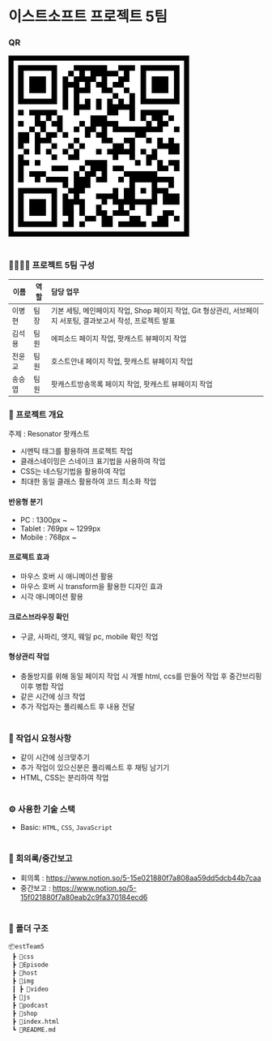 # 이스트소프트 프로젝트 5팀
### QR
<img src="./img/qr.png">
<br><br>

### :family_man_man_boy_boy: 프로젝트 5팀 구성
|이름|역할|담당 업무                                                                                                         |
|---------|---------|:-------------------------------------------------------------------------------------------------------|
|이병현    |팀장     |기본 세팅, 메인페이지 작업, Shop 페이지 작업, Git 형상관리, 서브페이지 서포팅, 결과보고서 작성, 프로젝트 발표  |
|김석용    |팀원     |에피소드 페이지 작업, 팟캐스트 뷰페이지 작업                                                               |
|전윤교    |팀원     |호스트안내 페이지 작업, 팟캐스트 뷰페이지 작업                                                             |
|송승엽    |팀원     |팟캐스트방송목록 페이지 작업, 팟캐스트 뷰페이지 작업                                                        |

### :receipt: 프로젝트 개요
주제 : Resonator 팟캐스트
- 시멘틱 태그를 활용하여 프로젝트 작업
- 클래스네이밍은 스네이크 표기법을 사용하여 작업
- CSS는 네스팅기법을 활용하여 작업
- 최대한 동일 클래스 활용하여 코드 최소화 작업

#### 반응형 분기
- PC : 1300px ~
- Tablet : 769px ~ 1299px 
- Mobile : 768px ~

#### 프로젝트 효과
- 마우스 호버 시 애니메이션 활용
- 마우스 호버 시 transform을 활용한 디자인 효과
- 시각 애니메이션 활용

#### 크로스브라우징 확인
- 구글, 사파리, 엣지, 웨일 pc, mobile 확인 작업

#### 형상관리 작업
- 충돌방지를 위해 동일 페이지 작업 시 개별 html, ccs를 만들어 작업 후 중간브리핑 이후 병합 작업
- 같은 시간에 싱크 작업
- 추가 작업자는 풀리퀘스트 후 내용 전달
<br><br>

### :martial_arts_uniform: 작업시 요청사항
- 같이 시간에 싱크맞추기
- 추가 작업이 있으신분은 풀리퀘스트 후 채팅 남기기
- HTML, CSS는 분리하여 작업
<br><br>

### :gear:️ 사용한 기술 스택
- Basic: `HTML`, `CSS`, `JavaScript`
<br><br>

### :calendar: 회의록/중간보고
- 회의록 : https://www.notion.so/5-15e021880f7a808aa59dd5dcb44b7caa
- 중간보고 : https://www.notion.so/5-15f021880f7a80eab2c9fa370184ecd6
<br><br>

### :open_file_folder: 폴더 구조
```
📦estTeam5
 ┣ 📂css
 ┣ 📂Episode
 ┣ 📂host
 ┣ 📂img
 ┃ ┣ 📂video
 ┣ 📂js
 ┣ 📂podcast
 ┣ 📂shop
 ┣ 📜index.html
 ┗ 📜README.md
 ```
